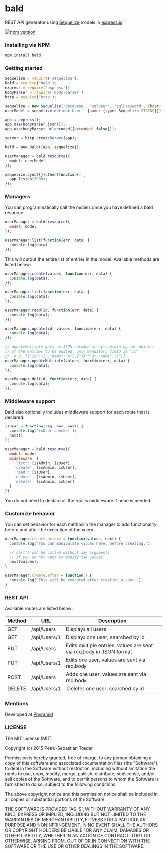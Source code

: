 # bald
REST API generator using [Sequelize](http://www.sequelizejs.com/) models in [express.js](http://expressjs.com/).

[![npm version](https://badge.fury.io/js/bald.svg)](http://badge.fury.io/js/bald)

### Installing via NPM
```bash
npm install bald
```

### Getting started
```javascript
Sequelize = require('sequelize');
Bald = require('bald');
express = require('express');
bodyParser = require('body-parser');
http = require('http');

sequelize = new Sequelize('database', 'sqlUser', 'sqlPassword', {host: 'sqlHost'});
userModel = sequelize.define('User', {name: {type: Sequelize.STRING}});

app = express();
app.use(bodyParser.json());
app.use(bodyParser.urlencoded({extended: false}));

server = http.createServer(app);

bald = new Bald({app, sequelize});

userManager = bald.resource({
  model: userModel
});

sequelize.sync({}).then(function() {
  app.listen(3000);
});
```

### Managers

You can programmatically call the models once you have defined a bald resource:

```javascript
userManager = bald.resource({
  model: model
});

userManager.list(function(err, data) {
  console.log(data)
});
```

This will output the entire list of entries in the model. Available methods are listed below:

```javascript
userManager.create(values, function(err, data) {
  console.log(data);
});

userManager.list(function(err, data) {
  console.log(data);
});

userManager.read(id, function(err, data) {
  console.log(data);
});

userManager.update(id, values, function(err, data) {
  console.log(data);
});

// updateMultiple gets an JSON encoded array containing the objects
// of the entries to be edited, only mandatory field is "id"
//  e.g. [{"id":"2","name":"a"},{"id":"3","name":"b"}]
userManager.updateMultiple(values, function(err, data) {
  console.log(data);
});

userManager.del(id, function(err, data) {
  console.log(data);
});
```

### Middleware support

Bald also optionally includes middleware support for each route that is declared:

```javascript
isUser = function(req, res, next) {
  console.log('isUser checks!');
  next();
};

userManager = bald.resource({
  model: model
  middleware: {
    'list': [isAdmin, isUser],
    'create': [isAdmin, isUser],
    'read': [isUser],
    'update': [isAdmin, isUser],
    'delete': [isAdmin, isUser]
  }
})
```

You do not need to declare all the routes middleware if none is needed.

### Customize behavior

You can set behavior for each method in the manager to add functionality before and after the execution of the query:

```javascript
userManager.create.before = function(values, next) {
  console.log('You can manipulate values here, before creating.');

  // next() can be called without any arguments
  // if you do not want to modify the values
  next(values);
}

userManager.create.after = function() {
  console.log('This will be executed after creating a user.');
}
```

### REST API

Available routes are listed below:

Method | URL | Description
-------|-----| ------------
GET | /api/Users | Displays all users
GET | /api/Users/1 | Displays one user, searched by id
PUT | /api/Users | Edits multiple entries, values are sent via req.body in JSON format
PUT | /api/Users/1 | Edits one user, values are sent via req.body
POST | /api/Users | Adds one user, values are sent via req.body
DELETE | /api/Users/1 | Deletes one user, searched by id

### Mentions

Developed at [Phyramid](http://phyramid.com)

### LICENSE

The MIT License (MIT)

Copyright (c) 2015 Petru-Sebastian Toader

Permission is hereby granted, free of charge, to any person obtaining a copy
of this software and associated documentation files (the "Software"), to deal
in the Software without restriction, including without limitation the rights
to use, copy, modify, merge, publish, distribute, sublicense, and/or sell
copies of the Software, and to permit persons to whom the Software is
furnished to do so, subject to the following conditions:

The above copyright notice and this permission notice shall be included in all
copies or substantial portions of the Software.

THE SOFTWARE IS PROVIDED "AS IS", WITHOUT WARRANTY OF ANY KIND, EXPRESS OR
IMPLIED, INCLUDING BUT NOT LIMITED TO THE WARRANTIES OF MERCHANTABILITY,
FITNESS FOR A PARTICULAR PURPOSE AND NONINFRINGEMENT. IN NO EVENT SHALL THE
AUTHORS OR COPYRIGHT HOLDERS BE LIABLE FOR ANY CLAIM, DAMAGES OR OTHER
LIABILITY, WHETHER IN AN ACTION OF CONTRACT, TORT OR OTHERWISE, ARISING FROM,
OUT OF OR IN CONNECTION WITH THE SOFTWARE OR THE USE OR OTHER DEALINGS IN THE
SOFTWARE.
